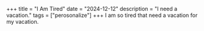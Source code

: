 +++
title = "I Am Tired"
date = "2024-12-12"
description = "I need a vacation."
tags = ["perosonalize"]
+++
I am so tired that need a vacation for my vacation.